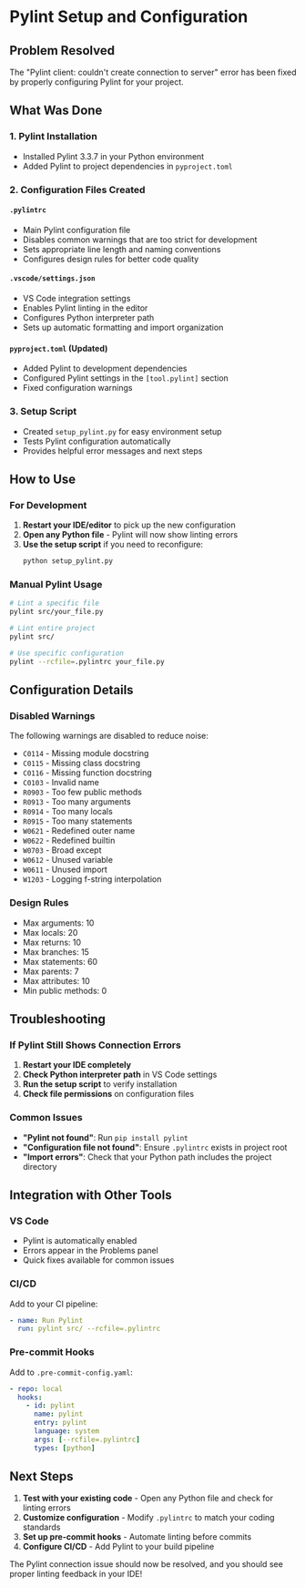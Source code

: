 # Pylint Setup and Configuration

## Problem Resolved
The "Pylint client: couldn't create connection to server" error has been fixed by properly configuring Pylint for your project.

## What Was Done

### 1. **Pylint Installation**
- Installed Pylint 3.3.7 in your Python environment
- Added Pylint to project dependencies in `pyproject.toml`

### 2. **Configuration Files Created**

#### `.pylintrc`
- Main Pylint configuration file
- Disables common warnings that are too strict for development
- Sets appropriate line length and naming conventions
- Configures design rules for better code quality

#### `.vscode/settings.json`
- VS Code integration settings
- Enables Pylint linting in the editor
- Configures Python interpreter path
- Sets up automatic formatting and import organization

#### `pyproject.toml` (Updated)
- Added Pylint to development dependencies
- Configured Pylint settings in the `[tool.pylint]` section
- Fixed configuration warnings

### 3. **Setup Script**
- Created `setup_pylint.py` for easy environment setup
- Tests Pylint configuration automatically
- Provides helpful error messages and next steps

## How to Use

### For Development
1. **Restart your IDE/editor** to pick up the new configuration
2. **Open any Python file** - Pylint will now show linting errors
3. **Use the setup script** if you need to reconfigure:
   ```bash
   python setup_pylint.py
   ```

### Manual Pylint Usage
```bash
# Lint a specific file
pylint src/your_file.py

# Lint entire project
pylint src/

# Use specific configuration
pylint --rcfile=.pylintrc your_file.py
```

## Configuration Details

### Disabled Warnings
The following warnings are disabled to reduce noise:
- `C0114` - Missing module docstring
- `C0115` - Missing class docstring  
- `C0116` - Missing function docstring
- `C0103` - Invalid name
- `R0903` - Too few public methods
- `R0913` - Too many arguments
- `R0914` - Too many locals
- `R0915` - Too many statements
- `W0621` - Redefined outer name
- `W0622` - Redefined builtin
- `W0703` - Broad except
- `W0612` - Unused variable
- `W0611` - Unused import
- `W1203` - Logging f-string interpolation

### Design Rules
- Max arguments: 10
- Max locals: 20
- Max returns: 10
- Max branches: 15
- Max statements: 60
- Max parents: 7
- Max attributes: 10
- Min public methods: 0

## Troubleshooting

### If Pylint Still Shows Connection Errors
1. **Restart your IDE completely**
2. **Check Python interpreter path** in VS Code settings
3. **Run the setup script** to verify installation
4. **Check file permissions** on configuration files

### Common Issues
- **"Pylint not found"**: Run `pip install pylint`
- **"Configuration file not found"**: Ensure `.pylintrc` exists in project root
- **"Import errors"**: Check that your Python path includes the project directory

## Integration with Other Tools

### VS Code
- Pylint is automatically enabled
- Errors appear in the Problems panel
- Quick fixes available for common issues

### CI/CD
Add to your CI pipeline:
```yaml
- name: Run Pylint
  run: pylint src/ --rcfile=.pylintrc
```

### Pre-commit Hooks
Add to `.pre-commit-config.yaml`:
```yaml
- repo: local
  hooks:
    - id: pylint
      name: pylint
      entry: pylint
      language: system
      args: [--rcfile=.pylintrc]
      types: [python]
```

## Next Steps
1. **Test with your existing code** - Open any Python file and check for linting errors
2. **Customize configuration** - Modify `.pylintrc` to match your coding standards
3. **Set up pre-commit hooks** - Automate linting before commits
4. **Configure CI/CD** - Add Pylint to your build pipeline

The Pylint connection issue should now be resolved, and you should see proper linting feedback in your IDE! 